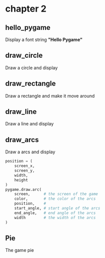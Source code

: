 # chapter 2

## hello_pygame

Display a font string **"Hello Pygame"**

## draw_circle

Draw a circle and display

## draw_rectangle

Draw a rectangle and make it move around

## draw_line

Draw a line and display

## draw_arcs

Draw a arcs and display

```python
position = (
    screen_x,
    screen_y,
    width,
    height
)
pygame.draw.arc(
    screen,      # the screen of the game
    color,       # the color of the arcs
    position,    # 
    start_angle, # start angle of the arcs
    end_angle,   # end angle of the arcs
    width        # the width of the arcs
)
```

## Pie

The game pie